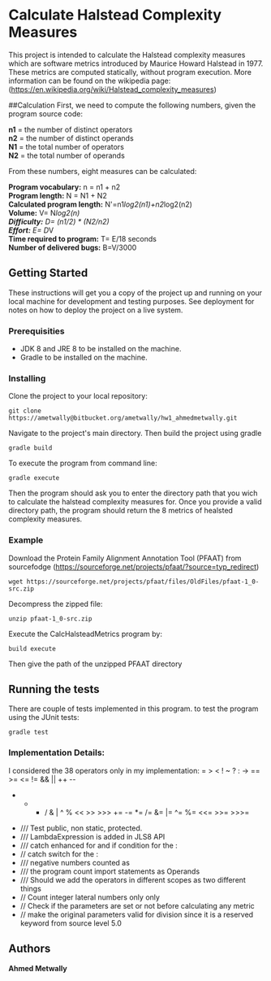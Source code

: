 # Calculate Halstead Complexity Measures

This project is intended to calculate the Halstead complexity measures which are software metrics introduced by Maurice Howard Halstead in 1977. These metrics are computed statically, without program execution. More information can be found on the wikipedia page: (https://en.wikipedia.org/wiki/Halstead_complexity_measures)


##Calculation
First, we need to compute the following numbers, given the program source code:

**n1** = the number of distinct operators  
**n2** = the number of distinct operands  
**N1** = the total number of operators  
**N2** = the total number of operands  

From these numbers, eight measures can be calculated:  

**Program vocabulary:** n = n1 + n2  
**Program length:** N = N1 + N2  
**Calculated program length:** N'=n1*log2(n1)+n2*log2(n2)  
**Volume:** V= N*log2(n)    
**Difficulty:** D=  (n1/2)  * (N2/n2)    
**Effort:** E= D*V  
**Time required to program:** T= E/18 seconds  
**Number of delivered bugs:** B=V/3000  



## Getting Started
These instructions will get you a copy of the project up and running on your local machine for development and testing purposes. See deployment for notes on how to deploy the project on a live system.

### Prerequisities
* JDK 8 and JRE 8 to be installed on the machine.
* Gradle to be installed on the machine.


### Installing

Clone the project to your local repository:
```
git clone https://ametwally@bitbucket.org/ametwally/hw1_ahmedmetwally.git
```


Navigate to the project's main directory. Then build the project using gradle 
```
gradle build
```


To execute the program from command line:
```
gradle execute
```
Then the program should ask you to enter the directory path that you wich to calculate the halstead complexity measures for. Once you provide a valid directory path, the program should return the 8 metrics of healsted complexity measures. 


### Example
Download the Protein Family Alignment Annotation Tool (PFAAT) from sourcefodge (https://sourceforge.net/projects/pfaat/?source=typ_redirect)
```
wget https://sourceforge.net/projects/pfaat/files/OldFiles/pfaat-1_0-src.zip
```

Decompress the zipped file:
```
unzip pfaat-1_0-src.zip
```

Execute the CalcHalsteadMetrics program by:
```
build execute
```


Then give the path of the unzipped PFAAT directory 




## Running the tests

There are couple of tests implemented in this program. to test the program using the JUnit tests:

```
gradle test
```




### Implementation Details:


I considered the 38 operators only in my implementation:
=   >   <   !   ~   ?   :   ->
==  >=  <=  !=  &&  ||  ++  --
+   -   *   /   &   |   ^   %   <<   >>   >>>
+=  -=  *=  /=  &=  |=  ^=  %=  <<=  >>=  >>>=

* /// Test public, non static, protected.
* /// LambdaExpression is added in JLS8 API
* /// catch enhanced for and if condition for the : 
* // catch switch for the :
* /// negative numbers counted as 
* /// the program count import statements as Operands
* /// Should we add the operators in different scopes as two different things
* // Count integer lateral numbers only only	
* // Check if the parameters are set or not before calculating any metric
* // make the original parameters valid for division
since it is a reserved keyword from source level 5.0






## Authors

**Ahmed Metwally**
